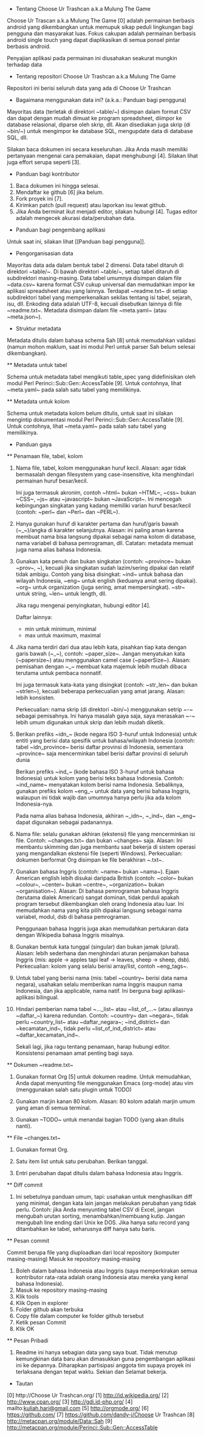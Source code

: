 * Tentang Choose Ur Trashcan a.k.a Mulung The Game

Choose Ur Trascan a.k.a Mulung The Game [0] adalah permainan berbasis android yang dikembangkan untuk 
memupuk sikap peduli lingkungan bagi pengguna dan masyarakat luas. Fokus cakupan 
adalah permainan berbasis android single touch yang dapat diaplikasikan di semua 
ponsel pintar berbasis android.

Penyajian aplikasi pada permainan ini diusahakan seakurat mungkin terhadap data 

* Tentang repositori Choose Ur Trashcan a.k.a Mulung The Game

Repositori ini berisi seluruh data yang ada di Choose Ur Trashcan

* Bagaimana menggunakan data ini? (a.k.a.: Panduan bagi pengguna)

Mayoritas data (terletak di direktori ~table/~) disimpan dalam format CSV dan
dapat dengan mudah dimuat ke program spreadsheet, diimpor ke database
relasional, diparse oleh skrip, dll. Akan disediakan juga skrip (di ~bin/~)
untuk mengimpor ke database SQL, mengupdate data di database SQL, dll.

Silakan baca dokumen ini secara keseluruhan. Jika Anda masih memiliki pertanyaan
mengenai cara pemakaian, dapat menghubungi [4]. Silakan lihat juga effort serupa
seperti [3].

* Panduan bagi kontributor

1. Baca dokumen ini hingga selesai.
2. Mendaftar ke github [6] jika belum.
3. Fork proyek ini [7].
4. Kirimkan patch (pull request) atau laporkan isu lewat github.
5. Jika Anda berminat ikut menjadi editor, silakan hubungi [4]. Tugas editor
   adalah mengecek akurasi data/perubahan data.

* Panduan bagi pengembang aplikasi

Untuk saat ini, silakan lihat [[Panduan bagi pengguna]].

* Pengorganisasian data

Mayoritas data ada dalam bentuk tabel 2 dimensi. Data tabel ditaruh di direktori
~table/~. Di bawah direktori ~table/~, setiap tabel ditaruh di subdirektori
masing-masing. Data tabel umumnya disimpan dalam file ~data.csv~ karena format
CSV cukup universal dan memudahkan impor ke aplikasi spreadsheet atau yang
lainnya. Terdapat ~readme.txt~ di setiap subdirektori tabel yang memperkenalkan
sekilas tentang isi tabel, sejarah, isu, dll. Enkoding data adalah UTF-8,
kecuali disebutkan lainnya di file ~readme.txt~. Metadata disimpan dalam file
~meta.yaml~ (atau ~meta.json~).

* Struktur metadata

Metadata ditulis dalam bahasa schema Sah [8] untuk memudahkan validasi (namun
mohon maklum, saat ini modul Perl untuk parser Sah belum selesai dikembangkan).

** Metadata untuk tabel

Schema untuk metadata tabel mengikuti table_spec yang didefinisikan oleh modul
Perl Perinci::Sub::Gen::AccessTable [9]. Untuk contohnya, lihat ~meta.yaml~ pada
salah satu tabel yang memilikinya.

** Metadata untuk kolom

Schema untuk metadata kolom belum ditulis, untuk saat ini silakan mengintip
dokumentasi modul Perl Perinci::Sub::Gen::AccessTable [9]. Untuk contohnya,
lihat ~meta.yaml~ pada salah satu tabel yang memilikinya.

* Panduan gaya

** Penamaan file, tabel, kolom

1. Nama file, tabel, kolom menggunakan huruf kecil. Alasan: agar tidak
   bermasalah dengan filesystem yang case-insensitive, kita menghindari
   permainan huruf besar/kecil.

   Ini juga termasuk akronim, contoh ~html~ bukan ~HTML~, ~css~ bukan ~CSS~,
   ~js~ atau ~javascript~ bukan ~JavaScript~. Ini mencegah kebingungan singkatan
   yang kadang memiliki varian huruf besar/kecil (contoh: ~perl~ dan ~Perl~ dan
   ~PERL~).

2. Hanya gunakan huruf di karakter pertama dan huruf/garis bawah (~_~)/angka di
   karakter selanjutnya. Alasan: ini paling aman karena membuat nama bisa
   langsung dipakai sebagai nama kolom di database, nama variabel di bahasa
   pemrograman, dll. Catatan: metadata memuat juga nama alias bahasa Indonesia.

3. Gunakan kata penuh dan bukan singkatan (contoh: ~province~ bukan ~prov~, ~),
   kecuali jika singkatan sudah lazim/sering dipakai dan relatif tidak ambigu.
   Contoh yang bisa disingkat: ~ind~ untuk bahasa dan wilayah Indonesia, ~eng~
   untuk english (keduanya amat sering dipakai). ~org~ untuk organization (juga
   sering, amat mempersingkat). ~str~ untuk string, ~len~ untuk length, dll.

   Jika ragu mengenai penyingkatan, hubungi editor [4].

   Daftar lainnya:

     - min untuk minimum, minimal
     - max untuk maximum, maximal

4. Jika nama terdiri dari dua atau lebih kata, pisahkan tiap kata dengan garis
   bawah (~_~), contoh: ~paper_size~. Jangan menyatukan kata (~papersize~) atau
   menggunakan camel case (~paperSize~). Alasan: pemisahan dengan ~_~ membuat
   kata majemuk lebih mudah dibaca terutama untuk pembaca nonnatif.

   Ini juga termasuk kata-kata yang disingkat (contoh: ~str_len~ dan bukan
   ~strlen~), kecuali beberapa perkecualian yang amat jarang. Alasan: lebih
   konsisten.

   Perkecualian: nama skrip (di direktori ~bin/~) menggunakan setrip ~-~ sebagai
   pemisahnya. Ini hanya masalah gaya saja, saya merasakan ~-~ lebih umum
   digunakan untuk skrip dan lebih mudah diketik.

5. Berikan prefiks ~idn_~ (kode negara ISO 3-huruf untuk Indonesia) untuk entiti
   yang berisi data spesifik untuk bahasa/wilayah Indonesia (contoh: tabel
   ~idn_province~ berisi daftar provinsi di Indonesia, sementara ~province~ saja
   mencerminkan tabel berisi daftar provinsi di seluruh dunia

   Berikan prefiks ~ind_~ (kode bahasa ISO 3-huruf untuk bahasa Indonesia) untuk
   kolom yang berisi teks bahasa Indonesia. Contoh: ~ind_name~ menyatakan kolom
   berisi nama Indonesia. Sebaliknya, gunakan prefiks kolom ~eng_~ untuk data
   yang berisi bahasa Inggris, walaupun ini tidak wajib dan umumnya hanya perlu
   jika ada kolom Indonesia-nya.

   Pada nama alias bahasa Indonesia, akhiran ~_idn~, ~_ind~, dan ~_eng~ dapat
   digunakan sebagai padanannya.

6. Nama file: selalu gunakan akhiran (ekstensi) file yang mencerminkan isi file.
   Contoh: ~changes.txt~ dan bukan ~changes~ saja. Alasan: Ini membantu skimming
   dan juga membantu saat bekerja di sistem operasi yang mengandalkan ekstensi
   file (seperti Windows). Perkecualian: dokumen berformat Org disimpan ke file
   berakhiran ~.txt~.

7. Gunakan bahasa Inggris (contoh: ~name~ bukan ~nama~). Ejaan American english
   lebih disukai daripada British (contoh: ~color~ bukan ~colour~, ~center~
   bukan ~centre~, ~organization~ bukan ~organisation~). Alasan: Di bahasa
   pemrograman bahasa Inggris (terutama dialek American) sangat dominan, tidak
   perduli apakah program tersebut dikembangkan oleh orang Indonesia atau luar.
   Ini memudahkan nama yang kita pilih dipakai langsung sebagai nama variabel,
   modul, dsb di bahasa pemrograman.

   Penggunaan bahasa Inggris juga akan memudahkan pertukaran data dengan
   Wikipedia bahasa Inggris misalnya.

8. Gunakan bentuk kata tunggal (singular) dan bukan jamak (plural). Alasan:
   lebih sederhana dan menghindari aturan penjamakan bahasa Inggris (mis: apple
   -> apples tapi leaf -> leaves, sheep -> sheep, dsb). Perkecualian: kolom yang
   selalu berisi array/list, contoh ~eng_tags~.

9. Untuk tabel yang berisi nama (mis: tabel ~country~ berisi data nama negara),
   usahakan selalu memberikan nama Inggris maupun nama Indonesia, dan jika
   applicable, nama natif. Ini berguna bagi aplikasi-aplikasi bilingual.

10. Hindari pemberian nama tabel ~..._list~ atau ~list_of_...~ (atau aliasnya
    ~daftar_~) karena redundan. Contoh: ~country~ dan ~negara~, tidak perlu
    ~country_list~ atau ~daftar_negara~; ~ind_district~ dan ~kecamatan_ind~,
    tidak perlu ~list_of_ind_district~ atau ~daftar_kecamatan_ind~.

    Sekali lagi, jika ragu tentang penamaan, harap hubungi editor. Konsistensi
    penamaan amat penting bagi saya.

** Dokumen ~readme.txt~

1. Gunakan format Org [5] untuk dokumen readme. Untuk memudahkan, Anda dapat
   menyunting file menggunakan Emacs (org-mode) atau vim (menggunakan salah satu
   plugin untuk TODO)

2. Gunakan marjin kanan 80 kolom. Alasan: 80 kolom adalah marjin umum yang aman
   di semua terminal.

3. Gunakan ~TODO~ untuk menandai bagian TODO (yang akan ditulis nanti).

** File ~changes.txt~

1. Gunakan format Org.

2. Satu item list untuk satu perubahan. Berikan tanggal.

3. Entri perubahan dapat ditulis dalam bahasa Indonesia atau Inggris.

** Diff commit

1. Ini sebetulnya panduan umum, tapi: usahakan untuk menghasilkan diff yang
   minimal, dengan kata lain jangan melakukan perubahan yang tidak perlu.
   Contoh: jika Anda menyunting tabel CSV di Excel, jangan mengubah urutan
   sorting, menambahkan/membuang kutip. Jangan mengubah line ending dari Unix ke
   DOS. Jika hanya satu record yang ditambahkan ke tabel, seharusnya diff hanya
   satu baris.

** Pesan commit

Commit berupa file yang diuploadkan dari local repository (komputer masing-masing)
Masuk ke repository masing-masing
1. Boleh dalam bahasa Indonesia atau Inggris (saya memperkirakan semua
   kontributor rata-rata adalah orang Indonesia atau mereka yang kenal bahasa
   Indonesia).
2. Masuk ke repository masing-masing
3. Klik tools
4. Klik Open in explorer
5. Folder github akan terbuka
6. Copy file dalam computer ke folder github tersebut
7. Ketik pesan Commit
8. Klik OK

** Pesan Pribadi
1. Readme ini hanya sebagian data yang saya buat. Tidak menutup kemungkinan 
   data baru akan dimasukkan guna pengembangan aplikasi ini ke depannya. 
   Diharapkan partisipasi anggota tim supaya proyek ini terlaksana dengan 
   tepat waktu. Sekian dan Selamat bekerja.

* Tautan

[0] http://Choose Ur Trashcan.org/
[1] http://id.wikipedia.org/
[2] http://www.cpan.org/
[3] http://gdi.id-php.org/
[4] mailto:kuliah.hari@gmail.com
[5] http://orgmode.org/
[6] https://github.com/
[7] https://github.com/dandy-j/Choose Ur Trashcan
[8] http://metacpan.org/module/Data::Sah
[9] http://metacpan.org/module/Perinci::Sub::Gen::AccessTable